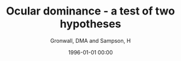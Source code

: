 ---
layout: post
title: Ocular dominance - a test of two hypotheses

date: 1996-01-01 00:00
author: Gronwall, DMA and Sampson, H
journal: British Journal of Psychology

year: 1971
---
